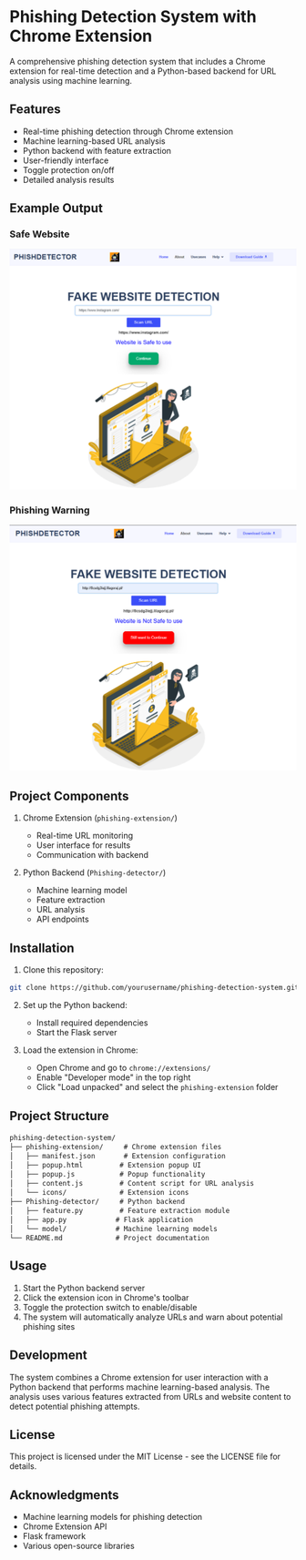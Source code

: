 # Phishing Detection System with Chrome Extension

A comprehensive phishing detection system that includes a Chrome extension for real-time detection and a Python-based backend for URL analysis using machine learning.

## Features

- Real-time phishing detection through Chrome extension
- Machine learning-based URL analysis
- Python backend with feature extraction
- User-friendly interface
- Toggle protection on/off
- Detailed analysis results

## Example Output

### Safe Website
![Safe Website](screenshots/safe.png)

### Phishing Warning
![Phishing Warning](screenshots/phishing.png)

## Project Components

1. Chrome Extension (`phishing-extension/`)
   - Real-time URL monitoring
   - User interface for results
   - Communication with backend

2. Python Backend (`Phishing-detector/`)
   - Machine learning model
   - Feature extraction
   - URL analysis
   - API endpoints

## Installation

1. Clone this repository:
```bash
git clone https://github.com/yourusername/phishing-detection-system.git
```

2. Set up the Python backend:
   - Install required dependencies
   - Start the Flask server

3. Load the extension in Chrome:
   - Open Chrome and go to `chrome://extensions/`
   - Enable "Developer mode" in the top right
   - Click "Load unpacked" and select the `phishing-extension` folder

## Project Structure

```
phishing-detection-system/
├── phishing-extension/     # Chrome extension files
│   ├── manifest.json       # Extension configuration
│   ├── popup.html         # Extension popup UI
│   ├── popup.js           # Popup functionality
│   ├── content.js         # Content script for URL analysis
│   └── icons/             # Extension icons
├── Phishing-detector/     # Python backend
│   ├── feature.py         # Feature extraction module
│   ├── app.py            # Flask application
│   └── model/            # Machine learning models
└── README.md             # Project documentation
```

## Usage

1. Start the Python backend server
2. Click the extension icon in Chrome's toolbar
3. Toggle the protection switch to enable/disable
4. The system will automatically analyze URLs and warn about potential phishing sites

## Development

The system combines a Chrome extension for user interaction with a Python backend that performs machine learning-based analysis. The analysis uses various features extracted from URLs and website content to detect potential phishing attempts.

## License

This project is licensed under the MIT License - see the LICENSE file for details.

## Acknowledgments

- Machine learning models for phishing detection
- Chrome Extension API
- Flask framework
- Various open-source libraries 